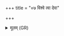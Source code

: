 +++
title = "०७ विश्वे त्वा देवा"

+++
<details><summary>मूलम् (GR)</summary>

विश्वे त्वा देवा अमृतेन बिभ्रत्व्  
अधिवक्ता पशुपतिष् टे अस्तु ।  
अनामयत् सविता ते कृणोत्व्  
आ त्वा प्राणो विशतु जीवनाय ॥
</details>